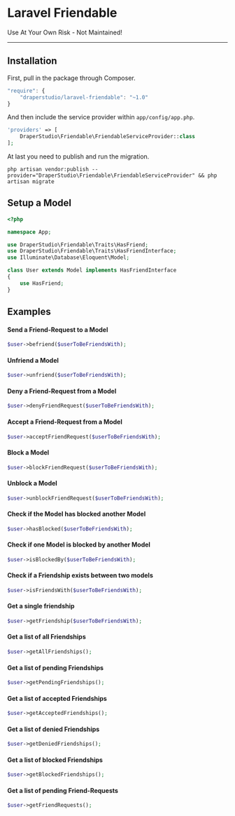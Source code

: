 # Laravel Friendable

Use At Your Own Risk - Not Maintained!

-----

## Installation

First, pull in the package through Composer.

```js
"require": {
    "draperstudio/laravel-friendable": "~1.0"
}
```

And then include the service provider within `app/config/app.php`.

```php
'providers' => [
    DraperStudio\Friendable\FriendableServiceProvider::class
];
```

At last you need to publish and run the migration.

```
php artisan vendor:publish --provider="DraperStudio\Friendable\FriendableServiceProvider" && php artisan migrate
```

## Setup a Model
```php
<?php

namespace App;

use DraperStudio\Friendable\Traits\HasFriend;
use DraperStudio\Friendable\Traits\HasFriendInterface;
use Illuminate\Database\Eloquent\Model;

class User extends Model implements HasFriendInterface
{
    use HasFriend;
}

```

## Examples

#### Send a Friend-Request to a Model
```php
$user->befriend($userToBeFriendsWith);
```

#### Unfriend a Model
```php
$user->unfriend($userToBeFriendsWith);
```

#### Deny a Friend-Request from a Model
```php
$user->denyFriendRequest($userToBeFriendsWith);
```

#### Accept a Friend-Request from a Model
```php
$user->acceptFriendRequest($userToBeFriendsWith);
```

#### Block a Model
```php
$user->blockFriendRequest($userToBeFriendsWith);
```

#### Unblock a Model
```php
$user->unblockFriendRequest($userToBeFriendsWith);
```

#### Check if the Model has blocked another Model
```php
$user->hasBlocked($userToBeFriendsWith);
```

#### Check if one Model is blocked by another Model
```php
$user->isBlockedBy($userToBeFriendsWith);
```

#### Check if a Friendship exists between two models
```php
$user->isFriendsWith($userToBeFriendsWith);
```

#### Get a single friendship
```php
$user->getFriendship($userToBeFriendsWith);
```

#### Get a list of all Friendships
```php
$user->getAllFriendships();
```

#### Get a list of pending Friendships
```php
$user->getPendingFriendships();
```

#### Get a list of accepted Friendships
```php
$user->getAcceptedFriendships();
```

#### Get a list of denied Friendships
```php
$user->getDeniedFriendships();
```

#### Get a list of blocked Friendships
```php
$user->getBlockedFriendships();
```

#### Get a list of pending Friend-Requests
```php
$user->getFriendRequests();
```
